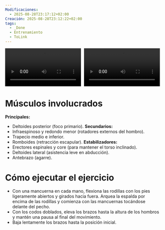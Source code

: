 ```yaml
---
Modificaciones:
  - 2025-08-28T23:17:12+02:00
Creación: 2025-08-28T23:12:22+02:00
tags:
  - _Done
  - Entrenamiento
  - ToLink
---
```

<div style="display: grid; grid-template-columns: 1fr 1fr; gap: 10px; width: 100%;">
  <video src="4_Multimedia/Dumbbells-dumbbell-alternating-rear-delt-fly-front.mp4" controls style="width: 100%;"></video>
  <video src="4_Multimedia/Dumbbells-dumbbell-alternating-rear-delt-fly-side.mp4" controls style="width: 100%;"></video>
</div>

 # Músculos involucrados
**Principales:**
- Deltoides posterior (foco primario).
**Secundarios:**
- Infraespinoso y redondo menor (rotadores externos del hombro).
- Trapecio medio e inferior.
- Romboides (retracción escapular).
**Estabilizadores:**
- Erectores espinales y core (para mantener el torso inclinado).
- Deltoides lateral (asistencia leve en abducción).
- Antebrazo (agarre). 

 # Cómo ejecutar el ejercicio
- Con una mancuerna en cada mano, flexiona las rodillas con los pies ligeramente abiertos y girados hacia fuera. Arquea la espalda por encima de las rodillas y comienza con las mancuernas tocándose delante del pecho.
- Con los codos doblados, eleva los brazos hasta la altura de los hombros y mantén una pausa al final del movimiento.
- Baja lentamente los brazos hasta la posición inicial.